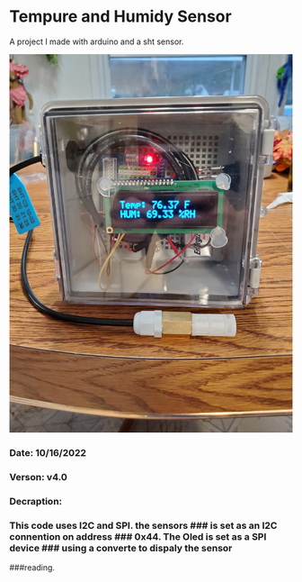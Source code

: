 # Tempure and Humidy Sensor

 A project I made with arduino and a sht sensor. 

 ![The finle project](/20221016_181409.jpg)

### Date: 10/16/2022
### Verson: v4.0
### Decraption: 
### This code uses I2C and SPI. the sensors ### is set as an I2C connention on address ### 0x44. The Oled is set as a SPI device ### using a converte to dispaly the sensor
###reading. 
 




